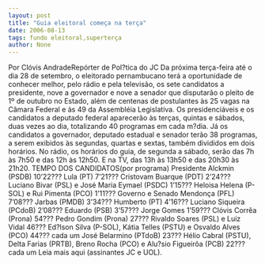 ```yaml
---
layout: post
title: "Guia eleitoral começa na terça"
date: 2006-08-13
tags: fundo eleitoral,superterça
author: None
---
```

Por Clóvis AndradeRepórter de Pol?tica do JC
Da próxima terça-feira até o dia 28 de setembro, o eleitorado pernambucano terá a oportunidade de conhecer melhor, pelo rádio e pela televisão, os sete candidatos a presidente, nove a governador e nove a senador que disputarão o pleito de 1º de outubro no Estado, além de centenas de postulantes às 25 vagas na Câmara Federal e às 49 da Assembléia Legislativa. 
Os presidenciáveis e os candidatos a deputado federal aparecerão às terças, quintas e sábados, duas vezes ao dia, totalizando 40 programas em cada m?dia. Já os candidatos a governador, deputado estadual e senador terão 38 programas, a serem exibidos às segundas, quartas e sextas, também divididos em dois horários. 
No rádio, os horários do guia, de segunda a sábado, serão das 7h às 7h50 e das 12h às 12h50. E na TV, das 13h às 13h50 e das 20h30 às 21h20. 
TEMPO DOS CANDIDATOS(por programa)
Presidente
Alckmin (PSDB) 10’22???
Lula (PT) 7’21???
Cristovam Buarque (PDT) 2’24???
Luciano Bivar (PSL) e José Maria Eymael (PSDC) 1’15???
Heloisa Helena (P-SOL) e Rui Pimenta (PCO) 1’11???
Governo e Senado
Mendonça (PFL) 7’08???
Jarbas (PMDB) 3’34???
Humberto (PT) 4’16???
Luciano Siqueira (PCdoB) 2’08???
Eduardo (PSB) 3’57???
Jorge Gomes 1’59???
Clóvis Corrêa (Prona) 54???
Pedro Gondim (Prona) 27???
Rivaldo Soares (PSL) e Luiz Vidal 46???
Ed?lson Silva (P-SOL), Kátia Telles (PSTU) e Osvaldo Alves (PCO)&nbsp;44??? cada um
José Belarmino (PTdoB) 23???
Hélio Cabral (PSTU), Delta Farias (PRTB), Breno Rocha (PCO) e Alu?sio Figueirôa (PCB) 22??? cada um
Leia mais aqui (assinantes JC e UOL).
&nbsp; 